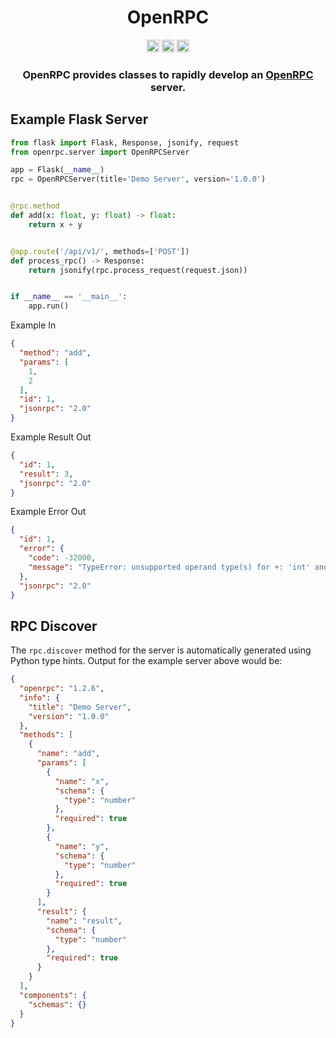 <div align=center>
  <h1>OpenRPC</h1>
  <img src="https://img.shields.io/badge/License-AGPL%20v3-blue.svg"
   height="20"
   alt="License: AGPL v3">
  <img src="https://img.shields.io/badge/code%20style-black-000000.svg"
   height="20"
   alt="Code style: black">
  <a href="https://gitlab.com/mburkard/openrpc/-/blob/main/CONTRIBUTING.md">
    <img src="https://img.shields.io/static/v1.svg?label=Contributions&message=Welcome&color=2267a0"
     height="20"
     alt="Contributions Welcome">
  </a>
  <h3>OpenRPC provides classes to rapidly develop an
  <a href="https://gitlab.com/mburkard/openrpc/-/blob/main/CONTRIBUTING.md">OpenRPC</a> server.</h3>
</div>

## Example Flask Server

```python
from flask import Flask, Response, jsonify, request
from openrpc.server import OpenRPCServer

app = Flask(__name__)
rpc = OpenRPCServer(title='Demo Server', version='1.0.0')


@rpc.method
def add(x: float, y: float) -> float:
    return x + y


@app.route('/api/v1/', methods=['POST'])
def process_rpc() -> Response:
    return jsonify(rpc.process_request(request.json))


if __name__ == '__main__':
    app.run()
```

Example In

```json
{
  "method": "add",
  "params": [
    1,
    2
  ],
  "id": 1,
  "jsonrpc": "2.0"
}
```

Example Result Out

```json
{
  "id": 1,
  "result": 3,
  "jsonrpc": "2.0"
}
```

Example Error Out

```json
{
  "id": 1,
  "error": {
    "code": -32000,
    "message": "TypeError: unsupported operand type(s) for +: 'int' and 'str'"
  },
  "jsonrpc": "2.0"
}
```

## RPC Discover

The `rpc.discover` method for the server is automatically generated using
Python type hints. Output for the example server above would be:

```json
{
  "openrpc": "1.2.6",
  "info": {
    "title": "Demo Server",
    "version": "1.0.0"
  },
  "methods": [
    {
      "name": "add",
      "params": [
        {
          "name": "x",
          "schema": {
            "type": "number"
          },
          "required": true
        },
        {
          "name": "y",
          "schema": {
            "type": "number"
          },
          "required": true
        }
      ],
      "result": {
        "name": "result",
        "schema": {
          "type": "number"
        },
        "required": true
      }
    }
  ],
  "components": {
    "schemas": {}
  }
}
```
